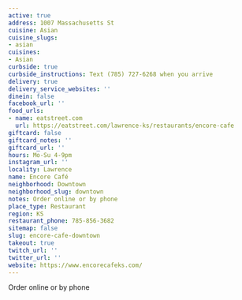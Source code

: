 ```yaml
---
active: true
address: 1007 Massachusetts St
cuisine: Asian
cuisine_slugs:
- asian
cuisines:
- Asian
curbside: true
curbside_instructions: Text (785) 727-6268 when you arrive
delivery: true
delivery_service_websites: ''
dinein: false
facebook_url: ''
food_urls:
- name: eatstreet.com
  url: https://eatstreet.com/lawrence-ks/restaurants/encore-cafe
giftcard: false
giftcard_notes: ''
giftcard_url: ''
hours: Mo-Su 4-9pm
instagram_url: ''
locality: Lawrence
name: Encore Café
neighborhood: Downtown
neighborhood_slug: downtown
notes: Order online or by phone
place_type: Restaurant
region: KS
restaurant_phone: 785-856-3682
sitemap: false
slug: encore-cafe-downtown
takeout: true
twitch_url: ''
twitter_url: ''
website: https://www.encorecafeks.com/
---
```


Order online or by phone